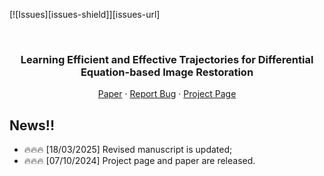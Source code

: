 <!-- Improved compatibility of back to top link: See: https://github.com/ZHU-Zhiyu/NVS_Solver/pull/73 -->
<a name="readme-top"></a>

[![Issues][issues-shield]][issues-url]
<!-- [![MIT License][license-shield]][license-url] -->
<!-- [![MyHomePage][linkedin-shield]][linkedin-url] -->
<!-- ![](https://komarev.com/ghpvc/?username=ZHU-Zhiyu&color=green) -->
<!-- PROJECT LOGO -->
<br />
<div align="center">

  <h3 align="center">Learning Efficient and Effective Trajectories for Differential Equation-based Image Restoration</h3>
  <p align="center">
    <a href="https://github.com/ZHU-Zhiyu/FLUX-IR/tree/master/Assets/Manuscript.pdf">Paper</a>
    ·
    <a href="https://github.com/ZHU-Zhiyu/FLUX-IR/issues">Report Bug</a>
    ·
    <a href="https://zhu-zhiyu.github.io/FLUX-IR/">Project Page</a>
  </p>
</div>

## News!!
- :fire::fire::fire: [18/03/2025] Revised manuscript is updated;
- :fire::fire::fire: [07/10/2024] Project page and paper are released.

